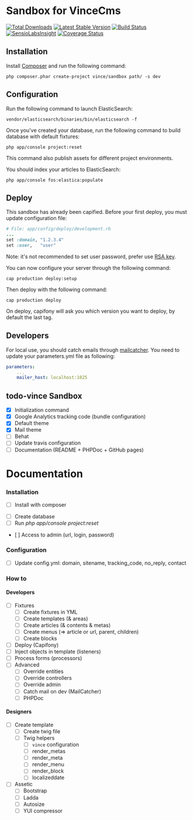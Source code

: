 Sandbox for VinceCms
====================

[![Total Downloads](https://poser.pugx.org/vince/sandbox/downloads.png)](https://packagist.org/packages/vince/sandbox)
[![Latest Stable Version](https://poser.pugx.org/vince/sandbox/v/stable.png)](https://packagist.org/packages/vince/sandbox)
[![Build Status](https://travis-ci.org/vincentchalamon/sandbox.png)](https://travis-ci.org/vincentchalamon/sandbox)
[![SensioLabsInsight](https://insight.sensiolabs.com/projects/cf774cad-f430-4aad-8e4f-db977bd839c8/mini.png)](https://insight.sensiolabs.com/projects/cf774cad-f430-4aad-8e4f-db977bd839c8)
[![Coverage Status](https://coveralls.io/repos/vincentchalamon/sandbox/badge.png)](https://coveralls.io/r/vincentchalamon/sandbox)

## Installation

Install [Composer](http://getcomposer.org/) and run the following command:
```shell
php composer.phar create-project vince/sandbox path/ -s dev
```

## Configuration

Run the following command to launch ElasticSearch:
```shell
vendor/elasticsearch/binaries/bin/elasticsearch -f
```

Once you've created your database, run the following command to build database with default fixtures:
```shell
php app/console project:reset
```

This command also publish assets for different project environments.

You should index your articles to ElasticSearch:
```shell
php app/console fos:elastica:populate
```

## Deploy

This sandbox has already been capified. Before your first deploy, you must update configuration file:
```ruby
# File: app/config/deploy/development.rb
...
set :domain, "1.2.3.4"
set :user,   "user"
```

Note: it's not recommended to set user password, prefer use [RSA key](https://help.github.com/articles/generating-ssh-keys).

You can now configure your server through the following command:
```shell
cap production deploy:setup
```

Then deploy with the following command:
```shell
cap production deploy
```

On deploy, capifony will ask you which version you want to deploy, by default the last tag.

## Developers

For local use, you should catch emails through [mailcatcher](http://mailcatcher.me/). You need to update your
parameters.yml file as following:
```yml
parameters:
    ...
    mailer_host: localhost:1025
```

## todo-vince Sandbox

- [x] Initialization command
- [x] Google Analytics tracking code (bundle configuration)
- [x] Default theme
- [x] Mail theme
- [ ] Behat
- [ ] Update travis configuration
- [ ] Documentation (README + PHPDoc + GitHub pages)

Documentation
=============

### Installation

- [ ] Install with composer
<!-- [ ] Launch elastic search daemon-->
- [ ] Create database
- [ ] Run _php app/console project:reset_
- [ ] Access to admin (url, login, password)

### Configuration

- [ ] Update config.yml: domain, sitename, tracking_code, no_reply, contact

### How to

#### Developers

- [ ] Fixtures
    - [ ] Create fixtures in YML
    - [ ] Create templates (& areas)
    - [ ] Create articles (& contents & metas)
    - [ ] Create menus (=> article or url, parent, children)
    - [ ] Create blocks
- [ ] Deploy (Capifony)
- [ ] Inject objects in template (listeners)
- [ ] Process forms (processors)
- [ ] Advanced
    - [ ] Override entities
    - [ ] Override controllers
    - [ ] Override admin
    - [ ] Catch mail on dev (MailCatcher)
    - [ ] PHPDoc

#### Designers

- [ ] Create template
    - [ ] Create twig file
    - [ ] Twig helpers
        - [ ] `vince` configuration
        - [ ] render_metas
        - [ ] render_meta
        - [ ] render_menu
        - [ ] render_block
        - [ ] localizeddate
- [ ] Assetic
    - [ ] Bootstrap
    - [ ] Ladda
    - [ ] Autosize
    - [ ] YUI compressor
